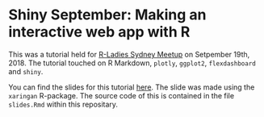 
Shiny September: Making an interactive web app with R
======

This was a tutorial held for [R-Ladies Sydney Meetup](https://www.meetup.com/rladies-sydney/events/254267830/) on Setpember 19th, 2018. The tutorial touched on R Markdown, `plotly`, `ggplot2`, `flexdashboard` and `shiny`.

You can find the slides for this tutorial [here](http://bit.ly/rladies-sydney-shiny). The slide was made using the `xaringan` R-package. The source code of this is contained in the file `slides.Rmd` within this repositary.
